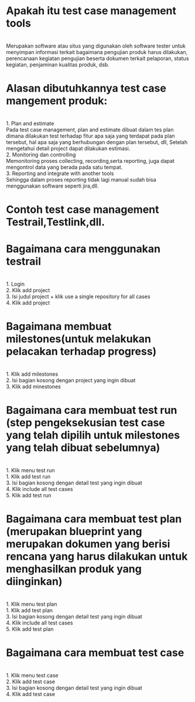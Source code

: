 # Apakah itu test case management tools 
<br/>Merupakan software atau situs yang digunakan oleh software tester untuk menyimpan informasi terkait bagaimana pengujian produk harus dilakukan, perencanaan kegiatan pengujian beserta dokumen terkait pelaporan, status kegiatan, penjaminan kualitas produk, dsb.

# Alasan dibutuhkannya test case mangement produk:
<br/>1. Plan and estimate
<br/>Pada test case management, plan and estimate dibuat dalam tes plan dimana dilakukan test terhadap fitur apa saja yang terdapat pada plan tersebut, hal apa saja yang berhubungan dengan plan tersebut, dll,
Setelah mengetahui detail project dapat dilakukan estimasi.
<br/>2. Monitoring dan controlling
<br/>Memonitoring proses collecting, recording,serta reporting, juga dapat mengontrol data yang berada pada satu tempat.
<br/>3. Reporting and integrate with another tools
<br/>Sehingga dalam proses reporting tidak lagi manual sudah bisa menggunakan software seperti jira,dll.

# Contoh test case management Testrail,Testlink,dll.

# Bagaimana cara menggunakan testrail
<br/>1. Login
<br/>2. Klik add project
<br/>3. Isi judul project + klik use a single repository for all cases
<br/>4. Klik add project

# Bagaimana membuat milestones(untuk melakukan pelacakan terhadap progress)
<br/>1. Klik add milestones
<br/>2. Isi bagian kosong dengan project yang ingin dibuat
<br/>3. Klik add minestones  

# Bagaimana cara membuat test run (step pengeksekusian test case yang telah dipilih untuk milestones yang telah dibuat sebelumnya)
<br/>1. Klik menu test run
<br/>1. Klik add test run
<br/>3. Isi bagian kosong dengan detail test yang ingin dibuat
<br/>4. Klik include all test cases
<br/>5. Klik add test run

# Bagaimana cara membuat test plan (merupakan blueprint yang merupakan dokumen yang berisi rencana yang harus dilakukan untuk menghasilkan produk yang diinginkan)
<br/>1. Klik menu test plan
<br/>1. Klik add test plan
<br/>3. Isi bagian kosong dengan detail test yang ingin dibuat
<br/>4. Klik include all test cases
<br/>5. Klik add test plan

# Bagaimana cara membuat test case 
<br/>1. Klik menu test case
<br/>2. Klik add test case
<br/>3. Isi bagian kosong dengan detail test yang ingin dibuat
<br/>4. Klik add test case

